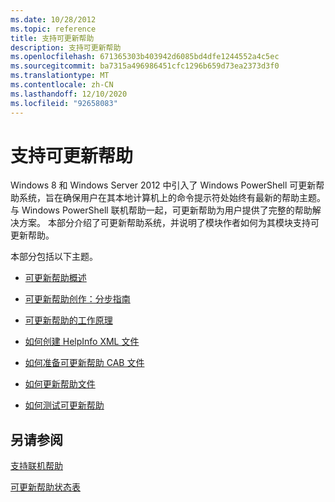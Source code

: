 ```yaml
---
ms.date: 10/28/2012
ms.topic: reference
title: 支持可更新帮助
description: 支持可更新帮助
ms.openlocfilehash: 671365303b403942d6085bd4dfe1244552a4c5ec
ms.sourcegitcommit: ba7315a496986451cfc1296b659d73ea2373d3f0
ms.translationtype: MT
ms.contentlocale: zh-CN
ms.lasthandoff: 12/10/2020
ms.locfileid: "92658083"
---
```

# <a name="supporting-updatable-help"></a>支持可更新帮助

Windows 8 和 Windows Server 2012 中引入了 Windows PowerShell 可更新帮助系统，旨在确保用户在其本地计算机上的命令提示符处始终有最新的帮助主题。 与 Windows PowerShell 联机帮助一起，可更新帮助为用户提供了完整的帮助解决方案。 本部分介绍了可更新帮助系统，并说明了模块作者如何为其模块支持可更新帮助。

本部分包括以下主题。

- [可更新帮助概述](./updatable-help-overview.md)

- [可更新帮助创作：分步指南](./updatable-help-authoring-step-by-step.md)

- [可更新帮助的工作原理](./how-updatable-help-works.md)

- [如何创建 HelpInfo XML 文件](./how-to-create-a-helpinfo-xml-file.md)

- [如何准备可更新帮助 CAB 文件](./how-to-prepare-updatable-help-cab-files.md)

- [如何更新帮助文件](./how-to-update-help-files.md)

- [如何测试可更新帮助](./how-to-test-updatable-help.md)

## <a name="see-also"></a>另请参阅

[支持联机帮助](./supporting-online-help.md)

[可更新帮助状态表](/windows/deployment/deploy-whats-new)
